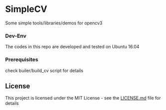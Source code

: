 # SimpleCV

Some simple tools/libraries/demos for opencv3

### Dev-Env
The codes in this repo are developed and tested on Ubuntu 16.04

### Prerequisites
check builer/build_cv script for details

## License

This project is licensed under the MIT License - see the [LICENSE.md](LICENSE.md) file for details